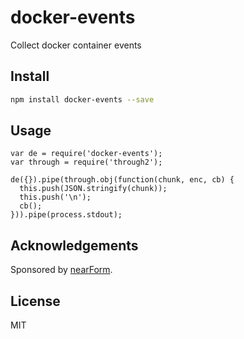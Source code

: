 # docker-events

Collect docker container events

## Install

```sh
npm install docker-events --save
```

## Usage

```
var de = require('docker-events');
var through = require('through2');

de({}).pipe(through.obj(function(chunk, enc, cb) {
  this.push(JSON.stringify(chunk));
  this.push('\n');
  cb();
})).pipe(process.stdout);
```

## Acknowledgements

Sponsored by [nearForm](http://nearform.com).

## License

MIT
